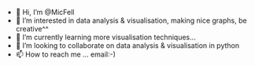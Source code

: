 - 👋 Hi, I’m @MicFell
- 👀 I’m interested in data analysis & visualisation, making nice graphs, be creative^^
- 🌱 I’m currently learning more visualisation techniques...
- 💞️ I’m looking to collaborate on data analysis & visualisation in python
- 📫 How to reach me ... email:-)

<!---
MicFell/MicFell is a ✨ special ✨ repository because its `README.md` (this file) appears on your GitHub profile.
You can click the Preview link to take a look at your changes.
--->
